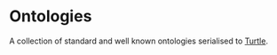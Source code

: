 # Ontologies

A collection of standard and well known ontologies serialised to [Turtle](https://en.wikipedia.org/wiki/Turtle_(syntax)).

